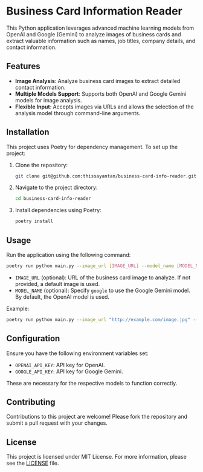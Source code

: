 # Business Card Information Reader

This Python application leverages advanced machine learning models from OpenAI and Google (Gemini) to analyze images of business cards and extract valuable information such as names, job titles, company details, and contact information.

## Features

- **Image Analysis**: Analyze business card images to extract detailed contact information.
- **Multiple Models Support**: Supports both OpenAI and Google Gemini models for image analysis.
- **Flexible Input**: Accepts images via URLs and allows the selection of the analysis model through command-line arguments.

## Installation

This project uses Poetry for dependency management. To set up the project:

1. Clone the repository:
   ```bash
   git clone git@github.com:thissayantan/business-card-info-reader.git
   ```
2. Navigate to the project directory:
   ```bash
   cd business-card-info-reader
   ```
3. Install dependencies using Poetry:
   ```bash
   poetry install
   ```

## Usage

Run the application using the following command:

```bash
poetry run python main.py --image_url [IMAGE_URL] --model_name [MODEL_NAME]
```

- `IMAGE_URL` (optional): URL of the business card image to analyze. If not provided, a default image is used.
- `MODEL_NAME` (optional): Specify `google` to use the Google Gemini model. By default, the OpenAI model is used.

Example:
```bash
poetry run python main.py --image_url "http://example.com/image.jpg" --model_name "google"
```

## Configuration

Ensure you have the following environment variables set:

- `OPENAI_API_KEY`: API key for OpenAI.
- `GOOGLE_API_KEY`: API key for Google Gemini.

These are necessary for the respective models to function correctly.

## Contributing

Contributions to this project are welcome! Please fork the repository and submit a pull request with your changes.

## License

This project is licensed under MIT License. For more information, please see the [LICENSE](https://github.com/thissayantan/business-card-info-reader/blob/main/LICENSE) file.

